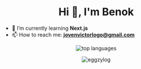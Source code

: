 <h1 align="center">Hi 👋, I'm Benok</h1>

- 🌱 I’m currently learning **Next.js**
- 📫 How to reach me: **jovenvictorlogo@gmail.com**

<div align="center">
  <p><img align="center" src="https://github-readme-stats.vercel.app/api/top-langs/?username=eggzylog&layout=donut&hide=batchfile" alt="top languages" /></p>
  
  <p><img align="center" src="https://github-readme-streak-stats.herokuapp.com/?user=eggzylog&" alt="eggzylog" /></p>
</div>
